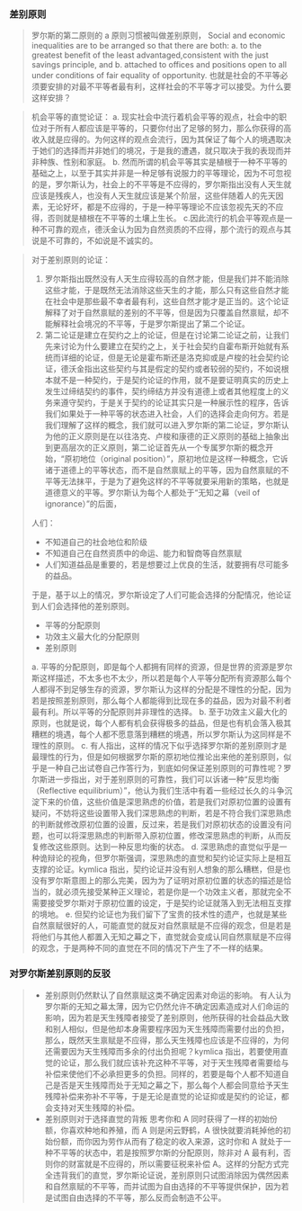 ### 差别原则
> 罗尔斯的第二原则的 a 原则习惯被叫做差别原则，
> Social and economic inequalities are to be arranged so that there are both:
  > a. to the greatest benefit of the least advantaged,consistent with the just savings principle, and
  > b. attached to offices and positions open to all under conditions of fair equality of opportunity.
> 也就是社会的不平等必须要安排的对最不平等者最有利，这样社会的不平等才可以接受。为什么要这样安排？

> 机会平等的直觉论证：
> a. 现实社会中流行着机会平等的观点，社会中的职位对于所有人都应该是平等的，只要你付出了足够的努力，那么你获得的高收入就是应得的。为何这样的观点会流行，因为其保证了每个人的境遇取决于她们的选择而并非她们的境况，于是我的遭遇，就只取决于我的表现而并非种族、性别和家庭。
> b. 然而所谓的机会平等其实是植根于一种不平等的基础之上，以至于其实并非是一种足够有说服力的平等理论，因为不可忽视的是，罗尔斯认为，社会上的不平等是不应得的，罗尔斯指出没有人天生就应该是残疾人，也没有人天生就应该是某个阶层，这些伴随着人的先天因素，无论好坏，都是不应得的，于是一种平等理论不应该忽视先天的不应得，否则就是植根在不平等的土壤上生长。
> c.因此流行的机会平等观点是一种不可靠的观点，德沃金认为因为自然资质的不应得，那个流行的观点与其说是不可靠的，不如说是不诚实的。

> 对于差别原则的论证：
> 1. 罗尔斯指出既然没有人天生应得较高的自然才能，但是我们并不能消除这些才能，于是既然无法消除这些天生的才能，那么只有这些自然才能在社会中是那些最不幸者最有利，这些自然才能才是正当的。这个论证解释了对于自然禀赋的差别的不平等，但是因为只覆盖自然禀赋，却不能解释社会境况的不平等，于是罗尔斯提出了第二个论证。
> 2. 第二论证是建立在契约之上的论证，但是在讨论第二论证之前，让我们先来讨论为什么要建立在契约之上，关于社会契约自霍布斯开始就有系统而详细的论证，但是无论是霍布斯还是洛克抑或是卢梭的社会契约论证，德沃金指出这些契约与其是假定的契约或者较弱的契约，不如说根本就不是一种契约，于是契约论证的作用，就不是要证明真实的历史上发生过缔结契约的事件，契约缔结方并没有道德上或者其他程度上的义务来遵守契约，于是关于契约的论证其实只是一种展示性的程序，告诉我们如果处于一种平等的状态进入社会，人们的选择会走向何方。若是我们理解了这样的概念，我们就可以进入罗尔斯的第二论证，罗尔斯认为他的正义原则是在以往洛克、卢梭和康德的正义原则的基础上抽象出到更高层次的正义原则，第二论证首先从一个专属罗尔斯的概念开始，“原初地位（original position）”，原初地位是这样一种概念，它诉诸于道德上的平等状态，而不是自然禀赋上的平等，因为自然禀赋的不平等无法抹平，于是为了避免这样的不平等就要采用新的策略，也就是道德意义的平等。罗尔斯认为每个人都处于“无知之幕（veil of ignorance）”的后面，
> 
> 人们：
> * 不知道自己的社会地位和阶级
> * 不知道自己在自然资质中的命运、能力和智商等自然禀赋
> * 人们知道益品是重要的，若是想要过上优良的生活，就要拥有尽可能多的益品。
> 
> 于是，基于以上的情况，罗尔斯设定了人们可能会选择的分配情况，他论证到人们会选择他的差别原则。
> * 平等的分配原则
> * 功效主义最大化的分配原则
> * 差别原则
> 
> a. 平等的分配原则，即是每个人都拥有同样的资源，但是世界的资源是罗尔斯这样描述，不太多也不太少，所以若是每个人平等分配所有资源那么每个人都得不到足够生存的资源，罗尔斯认为这样的分配是不理性的分配，因为若是按照差别原则，那么每个人都能得到比现在多的益品，因为对最不利者最有利。所以平等的分配原则并非理性的选择。
> b. 至于功效主义最大化的原则，也就是说，每个人都有机会获得极多的益品，但是也有机会落入极其糟糕的境遇，每个人都不愿意落到糟糕的境遇，所以罗尔斯认为这同样是不理性的原则。
> c. 有人指出，这样的情况下似乎选择罗尔斯的差别原则才是最理性的行为，但是如何根据罗尔斯的原初地位推论出来他的差别原则，似乎是一种自己出试卷自己作答行为，到底如何保证差别原则的可靠性呢？罗尔斯进一步指出，对于差别原则的可靠性，我们可以诉诸一种“反思均衡（Reflective equilibrium）”，他认为我们生活中有着一些经过长久的斗争沉淀下来的价值，这些价值是深思熟虑的价值，若是我们对原初位置的设置有疑问，不妨将这些设置带入我们深思熟虑的判断，若是不符合我们深思熟虑的判断就修改原初位置的设置，反过来，若是我们对原初状态的设置没有问题，也可以将深思熟虑的判断带入原初位置，修改深思熟虑的判断，从而反复修改这些原则。达到一种反思均衡的状态。
> d. 深思熟虑的直觉似乎是一种诡辩论的视角，但罗尔斯强调，深思熟虑的直觉和契约论证实际上是相互支撑的论证。kymlica 指出，契约论证并没有别人想象的那么糟糕，但是也没有罗尔斯意图上的那么完美，因为为了证明对原初位置的状态的描述是恰当的，就必须先接受某种正义理论，若是你是一个功效主义者，那就完全不需要接受罗尔斯对于原初位置的设定，于是契约论证就落入到无法相互支撑的境地。
> e. 但契约论证也为我们留下了宝贵的技术性的遗产，也就是某些自然禀赋很好的人，可能直觉的就反对自然禀赋是不应得的观念，但是若是将他们与其他人都置入无知之幕之下，直觉就会变成认同自然禀赋是不应得的观念，于是两种不同的直觉在不同的情况下产生了不一样的结果。

### 对罗尔斯差别原则的反驳
> * 差别原则仍然默认了自然禀赋这类不确定因素对命运的影响。
> 有人认为罗尔斯的无知之幕太薄，因为它仍然允许不确定因素造成对人们命运的影响，因为若是天生残障者接受了差别原则，他所获得的社会益品大致和别人相似，但是他却本身需要程序因为天生残障而需要付出的负担，那么，既然天生禀赋是不应得，那么天生残障也应该是不应得的，为何还需要因为天生残障而多余的付出负担呢？kymlica 指出，若要使用直觉的论证，那么我们就应该补充这种不平等，对于天生残障者需要给与补偿来使他们不必承担更多的负担。同样的，若要是每个人都不知道自己是否是天生残障而处于无知之幕之下，那么每个人都会同意给予天生残障补偿来弥补不平等，于是无论是直觉的论证抑或是契约的论证，都会支持对天生残障的补偿。
> * 差别原则对于选择直觉的背叛
> 思考你和 A 同时获得了一样的初始份额，你喜欢种地和养殖，而 A 则是闲云野鹤，A 很快就要消耗掉他的初始份额，而你因为劳作从而有了稳定的收入来源，这时你和 A 就处于一种不平等的状态中，若是按照罗尔斯的分配原则，除非对 A 最有利，否则你的财富就是不应得的，所以需要征税来补偿 A。这样的分配方式完全违背我们的直觉，罗尔斯论证说，差别原则只试图消除因为偶然因素和自然禀赋的不平等，而并试图为自由选择的不平等提供保护，因为若是试图自由选择的不平等，那么反而会制造不公平。